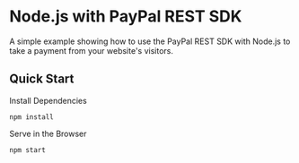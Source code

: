 # Node.js with PayPal REST SDK

A simple example showing how to use the PayPal REST SDK with Node.js to take a payment from your website's visitors.

## Quick Start

Install Dependencies

`npm install`

Serve in the Browser

`npm start`
